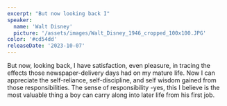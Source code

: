 ```yaml
---
excerpt: "But now looking back I"
speaker:
  name: 'Walt Disney'
  picture: '/assets/images/Walt_Disney_1946_cropped_100x100.JPG'
color: '#cd54dd'
releaseDate: '2023-10-07'
---
```

But now, looking back, I have satisfaction, even pleasure, in tracing the effects those newspaper-delivery days had on my mature life. Now I can appreciate the self-reliance, self-discipline, and self wisdom gained from those responsibilities. The sense of responsibility -yes, this I believe is the most valuable thing a boy can carry along into later life from his first job.
